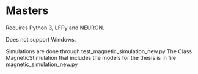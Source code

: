 # Masters

Requires Python 3, LFPy and NEURON.

Does not support Windows.

Simulations are done through test_magnetic_simulation_new.py
The Class MagneticStimulation that includes the models for the thesis is in file magnetic_simulation_new.py
